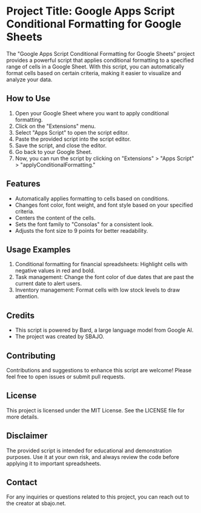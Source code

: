 # Project Title: Google Apps Script Conditional Formatting for Google Sheets
The "Google Apps Script Conditional Formatting for Google Sheets" project provides a powerful script that applies conditional formatting to a specified range of cells in a Google Sheet. With this script, you can automatically format cells based on certain criteria, making it easier to visualize and analyze your data.

## How to Use
1. Open your Google Sheet where you want to apply conditional formatting.
2. Click on the "Extensions" menu.
3. Select "Apps Script" to open the script editor.
4. Paste the provided script into the script editor.
5. Save the script, and close the editor.
6. Go back to your Google Sheet.
7. Now, you can run the script by clicking on "Extensions" > "Apps Script" > "applyConditionalFormatting."

## Features
- Automatically applies formatting to cells based on conditions.
- Changes font color, font weight, and font style based on your specified criteria.
- Centers the content of the cells.
- Sets the font family to "Consolas" for a consistent look.
- Adjusts the font size to 9 points for better readability.

## Usage Examples
1. Conditional formatting for financial spreadsheets: Highlight cells with negative values in red and bold.
2. Task management: Change the font color of due dates that are past the current date to alert users.
3. Inventory management: Format cells with low stock levels to draw attention.

## Credits
- This script is powered by Bard, a large language model from Google AI.
- The project was created by SBAJO.

## Contributing
Contributions and suggestions to enhance this script are welcome! Please feel free to open issues or submit pull requests.

## License
This project is licensed under the MIT License. See the LICENSE file for more details.

## Disclaimer
The provided script is intended for educational and demonstration purposes. Use it at your own risk, and always review the code before applying it to important spreadsheets.

## Contact
For any inquiries or questions related to this project, you can reach out to the creator at sbajo.net.
